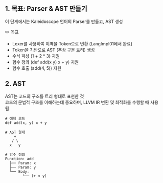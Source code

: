 ## 1. 목표: Parser & AST 만들기
이 단계에서는 Kaleidoscope 언어의 Parser를 만들고, AST 생성

✏️ 목표
- Lexer를 사용하여 이벽을 Token으로 변환 (LangImpl01에서 완료)
- Token을 기반으로 AST (추상 구문 트리) 생성
- 수식 파싱 (1 + 2 * 3) 지원
- 함수 정의 (def add(x y) x + y) 지원
- 함수 호출 (add(4, 5)) 지원

## 2. AST
AST는 코드의 구조를 트리 형태로 표현한 것   
코드의 문법적 구조를 이해하는데 중요하며, LLVM IR 변환 및 최적화를 수행할 때 사용됨
``` 
# 예제 코드
def add(x, y) x + y

# AST 형태
    +
   / \
  x   y

# 함수 정의
Function: add
  ├── Param: x
  ├── Param: y
  └── Body:
        └── (+ x y)
```
